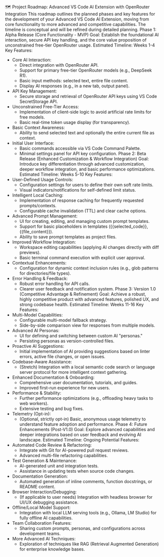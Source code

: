 🗺️ Project Roadmap: Advanced VS Code AI Extension with OpenRouter Integration
This roadmap outlines the planned phases and key features for the development of your Advanced VS Code AI Extension, moving from core functionality to more advanced and competitive capabilities. The timeline is conceptual and will be refined during detailed planning.
Phase 1: Alpha Release (Core Functionality - MVP)
Goal: Establish the foundational AI interaction, secure API key handling, and the core value proposition of unconstrained free-tier OpenRouter usage.
Estimated Timeline: Weeks 1-4
Key Features:
 * Core AI Interaction:
   * Direct integration with OpenRouter API.
   * Support for primary free-tier OpenRouter models (e.g., DeepSeek R1).
   * Basic input methods: selected text, entire file content.
   * Display AI responses (e.g., in a new tab, output panel).
 * API Key Management:
   * Secure storage and retrieval of OpenRouter API keys using VS Code SecretStorage API.
 * Unconstrained Free-Tier Access:
   * Implementation of client-side logic to avoid artificial rate limits for free models.
   * Basic real-time token usage display (for transparency).
 * Basic Context Awareness:
   * Ability to send selected text and optionally the entire current file as context.
 * Initial User Interface:
   * Basic commands accessible via VS Code Command Palette.
   * Minimal settings panel for API key configuration.
Phase 2: Beta Release (Enhanced Customization & Workflow Integration)
Goal: Introduce key differentiation through advanced customization, deeper workflow integration, and basic performance optimizations.
Estimated Timeline: Weeks 5-10
Key Features:
 * User-Defined Usage Controls:
   * Configuration settings for users to define their own soft rate limits.
   * Visual indicators/notifications for self-defined limit status.
 * Intelligent Local Caching:
   * Implementation of response caching for frequently requested prompts/contexts.
   * Configurable cache invalidation (TTL) and clear cache options.
 * Advanced Prompt Management:
   * UI for creating, editing, and managing custom prompt templates.
   * Support for basic placeholders in templates ({{selected_code}}, {{file_content}}).
   * Ability to save prompt templates as project files.
 * Improved Workflow Integration:
   * Workspace editing capabilities (applying AI changes directly with diff previews).
   * Basic terminal command execution with explicit user approval.
 * Contextual Enhancements:
   * Configuration for dynamic context inclusion rules (e.g., glob patterns for directories/file types).
 * Error Handling & Feedback:
   * Robust error handling for API calls.
   * Clearer user feedback and notification system.
Phase 3: Version 1.0 (Competitive Advantage & Refinement)
Goal: Achieve a robust, highly competitive product with advanced features, polished UX, and strong codebase health.
Estimated Timeline: Weeks 11-16
Key Features:
 * Multi-Model Capabilities:
   * Configurable multi-model fallback strategy.
   * Side-by-side comparison view for responses from multiple models.
 * Advanced AI Personas:
   * UI for defining and switching between custom AI "personas."
   * Persisting personas as version-controlled files.
 * Proactive AI Suggestions:
   * Initial implementation of AI providing suggestions based on linter errors, active file changes, or open issues.
 * Codebase-Aware Assistance:
   * (Stretch) Integration with a local semantic code search or language server protocol for more intelligent context gathering.
 * Enhanced Documentation & Onboarding:
   * Comprehensive user documentation, tutorials, and guides.
   * Improved first-run experience for new users.
 * Performance & Stability:
   * Further performance optimizations (e.g., offloading heavy tasks to web workers).
   * Extensive testing and bug fixes.
 * Telemetry (Opt-in):
   * (Optional, strictly opt-in) Basic, anonymous usage telemetry to understand feature adoption and performance.
Phase 4: Future Enhancements (Post-V1.0)
Goal: Explore advanced capabilities and deeper integrations based on user feedback and evolving AI landscape.
Estimated Timeline: Ongoing
Potential Features:
 * Automated Code Review & Refactoring:
   * Integrate with Git for AI-powered pull request reviews.
   * Advanced multi-file refactoring capabilities.
 * Test Generation & Maintenance:
   * AI-generated unit and integration tests.
   * Assistance in updating tests when source code changes.
 * Documentation Generation:
   * Automated generation of inline comments, function docstrings, or README content.
 * Browser Interaction/Debugging:
   * (If applicable to user needs) Integration with headless browser for UI/UX debugging assistance.
 * Offline/Local Model Support:
   * Integration with local LLM serving tools (e.g., Ollama, LM Studio) for fully offline AI capabilities.
 * Team Collaboration Features:
   * Sharing custom prompts, personas, and configurations across development teams.
 * More Advanced AI Techniques:
   * Exploration of techniques like RAG (Retrieval Augmented Generation) for enterprise knowledge bases.
